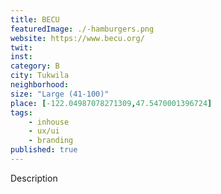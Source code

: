```yaml
---
title: BECU
featuredImage: ./-hamburgers.png
website: https://www.becu.org/
twit: 
inst: 
category: B
city: Tukwila
neighborhood:
size: "Large (41-100)"
place: [-122.04987078271309,47.5470001396724]
tags:
    - inhouse
    - ux/ui
    - branding
published: true
---
```


Description
